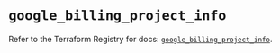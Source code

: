 # `google_billing_project_info`

Refer to the Terraform Registry for docs: [`google_billing_project_info`](https://registry.terraform.io/providers/hashicorp/google/6.49.2/docs/resources/billing_project_info).
